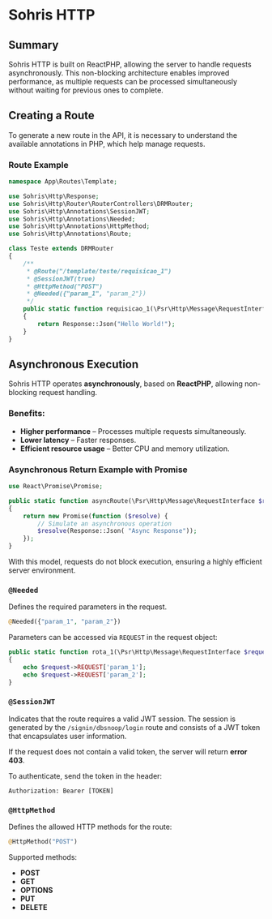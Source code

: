 # Sohris HTTP

## Summary

Sohris HTTP is built on ReactPHP, allowing the server to handle requests asynchronously. This non-blocking architecture enables improved performance, as multiple requests can be processed simultaneously without waiting for previous ones to complete.

## Creating a Route

To generate a new route in the API, it is necessary to understand the available annotations in PHP, which help manage requests.

### Route Example

```php
namespace App\Routes\Template;

use Sohris\Http\Response;
use Sohris\Http\Router\RouterControllers\DRMRouter;
use Sohris\Http\Annotations\SessionJWT;
use Sohris\Http\Annotations\Needed;
use Sohris\Http\Annotations\HttpMethod;
use Sohris\Http\Annotations\Route;

class Teste extends DRMRouter
{
    /**
     * @Route("/template/teste/requisicao_1")
     * @SessionJWT(true)
     * @HttpMethod("POST")
     * @Needed({"param_1", "param_2"})
     */
    public static function requisicao_1(\Psr\Http\Message\RequestInterface $request)
    {        
        return Response::Json("Hello World!");
    }
}
```

## Asynchronous Execution

Sohris HTTP operates **asynchronously**, based on **ReactPHP**, allowing non-blocking request handling.

### Benefits:
- **Higher performance** – Processes multiple requests simultaneously.
- **Lower latency** – Faster responses.
- **Efficient resource usage** – Better CPU and memory utilization.

### Asynchronous Return Example with Promise

```php
use React\Promise\Promise;

public static function asyncRoute(\Psr\Http\Message\RequestInterface $request)
{
    return new Promise(function ($resolve) {
        // Simulate an asynchronous operation
        $resolve(Response::Json( "Async Response"));
    });
}
```

With this model, requests do not block execution, ensuring a highly efficient server environment.


### `@Needed`

Defines the required parameters in the request.

```php
@Needed({"param_1", "param_2"})
```

Parameters can be accessed via `REQUEST` in the request object:

```php
public static function rota_1(\Psr\Http\Message\RequestInterface $request)
{
    echo $request->REQUEST['param_1'];
    echo $request->REQUEST['param_2'];
}
```

### `@SessionJWT`

Indicates that the route requires a valid JWT session. The session is generated by the `/signin/dbsnoop/login` route and consists of a JWT token that encapsulates user information.

If the request does not contain a valid token, the server will return **error 403**.

To authenticate, send the token in the header:

```
Authorization: Bearer [TOKEN]
```

### `@HttpMethod`

Defines the allowed HTTP methods for the route:

```php
@HttpMethod("POST")
```

Supported methods:

- **POST**
- **GET**
- **OPTIONS**
- **PUT**
- **DELETE**


